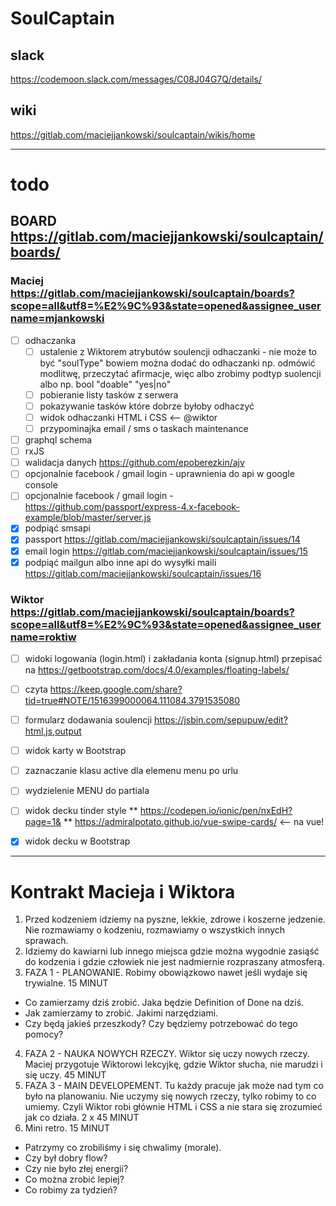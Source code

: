 # SoulCaptain

## slack
<https://codemoon.slack.com/messages/C08J04G7Q/details/>
## wiki
<https://gitlab.com/maciejjankowski/soulcaptain/wikis/home>

---

# todo

## BOARD <https://gitlab.com/maciejjankowski/soulcaptain/boards/>
  
### Maciej <https://gitlab.com/maciejjankowski/soulcaptain/boards?scope=all&utf8=%E2%9C%93&state=opened&assignee_username=mjankowski>
* [ ] odhaczanka
  * [ ] ustalenie z Wiktorem atrybutów soulencji odhaczanki - nie może to być "soulType" bowiem można dodać do odhaczanki np. odmówić modlitwę, przeczytać afirmacje, więc albo zrobimy podtyp suolencji albo np. bool "doable" "yes|no"
  * [ ] pobieranie listy tasków z serwera
  * [ ] pokazywanie tasków które dobrze byłoby odhaczyć
  * [ ] widok odhaczanki HTML i CSS <-- @wiktor
  * [ ] przypominajka email / sms o taskach maintenance

* [ ] graphql schema
* [ ] rxJS
* [ ] walidacja danych https://github.com/epoberezkin/ajv
* [ ] opcjonalnie facebook / gmail login - uprawnienia do api w google console 
* [ ] opcjonalnie facebook / gmail login - https://github.com/passport/express-4.x-facebook-example/blob/master/server.js
* [x] podpiąć smsapi
* [x] passport https://gitlab.com/maciejjankowski/soulcaptain/issues/14
* [x] email login https://gitlab.com/maciejjankowski/soulcaptain/issues/15
* [x] podpiąć mailgun albo inne api do wysyłki maili https://gitlab.com/maciejjankowski/soulcaptain/issues/16
  
### Wiktor <https://gitlab.com/maciejjankowski/soulcaptain/boards?scope=all&utf8=%E2%9C%93&state=opened&assignee_username=roktiw>
* [ ] widoki logowania (login.html) i zakładania konta (signup.html) przepisać na https://getbootstrap.com/docs/4.0/examples/floating-labels/
* [ ] czyta https://keep.google.com/share?tid=true#NOTE/1516399000064.111084.3791535080
* [ ] formularz dodawania soulencji https://jsbin.com/sepupuw/edit?html,js,output
* [ ] widok karty w Bootstrap
* [ ] zaznaczanie klasu active dla elemenu menu po urlu
* [ ] wydzielenie MENU do partiala
* [ ] widok decku tinder style
** https://codepen.io/ionic/pen/nxEdH?page=1&
** https://admiralpotato.github.io/vue-swipe-cards/ <-- na vue!
* [x] widok decku w Bootstrap


---

# Kontrakt Macieja i Wiktora

1. Przed kodzeniem idziemy na pyszne, lekkie, zdrowe i koszerne jedzenie. Nie rozmawiamy o kodzeniu, rozmawiamy o wszystkich innych sprawach.
2. Idziemy do kawiarni lub innego miejsca gdzie można wygodnie zasiąść do kodzenia i gdzie człowiek nie jest nadmiernie rozpraszany atmosferą.
3. FAZA 1 - PLANOWANIE. Robimy obowiązkowo nawet jeśli wydaje się trywialne. 15 MINUT
* Co zamierzamy dziś zrobić. Jaka będzie Definition of Done na dziś.
* Jak zamierzamy to zrobić. Jakimi narzędziami.
* Czy będą jakieś przeszkody? Czy będziemy potrzebować do tego pomocy?
4. FAZA 2 - NAUKA NOWYCH RZECZY. Wiktor się uczy nowych rzeczy. Maciej przygotuje Wiktorowi lekcyjkę, gdzie Wiktor słucha, nie marudzi i się uczy. 45 MINUT
5. FAZA 3 - MAIN DEVELOPEMENT. Tu każdy pracuje jak może nad tym co było na planowaniu. Nie uczymy się nowych rzeczy, tylko robimy to co umiemy. Czyli Wiktor robi głównie HTML i CSS a nie stara się zrozumieć jak co działa. 2 x 45 MINUT
6. Mini retro. 15 MINUT
* Patrzymy co zrobiliśmy i się chwalimy (morale).
* Czy był dobry flow?
* Czy nie było złej energii?
* Co można zrobić lepiej?
* Co robimy za tydzień?



